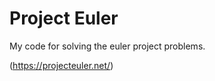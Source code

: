 Project Euler
=============

My code for solving the euler project problems.

(https://projecteuler.net/)
